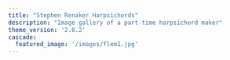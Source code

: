```yaml
---
title: "Stephen Renaker Harpsichords"
description: "Image gallery of a part-time harpsichord maker"
theme_version: '2.8.2'
cascade:
  featured_image: '/images/flem1.jpg'
---
```

